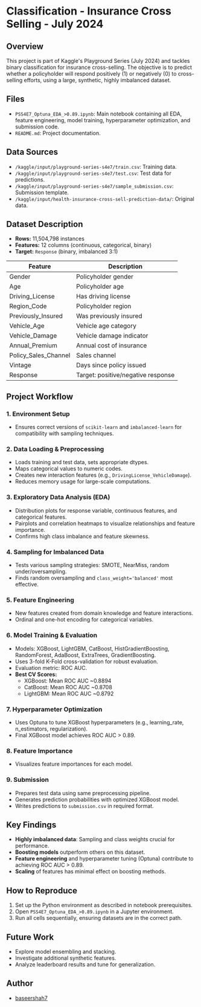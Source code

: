 
# Classification - Insurance Cross Selling - July 2024

## Overview
This project is part of Kaggle's Playground Series (July 2024) and tackles binary classification for insurance cross-selling. The objective is to predict whether a policyholder will respond positively (1) or negatively (0) to cross-selling efforts, using a large, synthetic, highly imbalanced dataset.

## Files
- `PSS4E7_Optuna_EDA_>0.89.ipynb`: Main notebook containing all EDA, feature engineering, model training, hyperparameter optimization, and submission code.
- `README.md`: Project documentation.

## Data Sources
- `/kaggle/input/playground-series-s4e7/train.csv`: Training data.
- `/kaggle/input/playground-series-s4e7/test.csv`: Test data for predictions.
- `/kaggle/input/playground-series-s4e7/sample_submission.csv`: Submission template.
- `/kaggle/input/health-insurance-cross-sell-prediction-data/`: Original data.

## Dataset Description
- **Rows:** 11,504,798 instances
- **Features:** 12 columns (continuous, categorical, binary)
- **Target:** `Response` (binary, imbalanced 3:1)

| Feature            | Description                            |
|--------------------|----------------------------------------|
| Gender             | Policyholder gender                    |
| Age                | Policyholder age                       |
| Driving_License    | Has driving license                    |
| Region_Code        | Policyholder region                    |
| Previously_Insured | Was previously insured                 |
| Vehicle_Age        | Vehicle age category                   |
| Vehicle_Damage     | Vehicle damage indicator               |
| Annual_Premium     | Annual cost of insurance               |
| Policy_Sales_Channel| Sales channel                         |
| Vintage            | Days since policy issued               |
| Response           | Target: positive/negative response     |

## Project Workflow

### 1. Environment Setup
- Ensures correct versions of `scikit-learn` and `imbalanced-learn` for compatibility with sampling techniques.

### 2. Data Loading & Preprocessing
- Loads training and test data, sets appropriate dtypes.
- Maps categorical values to numeric codes.
- Creates new interaction features (e.g., `DrivingLicense_VehicleDamage`).
- Reduces memory usage for large-scale computations.

### 3. Exploratory Data Analysis (EDA)
- Distribution plots for response variable, continuous features, and categorical features.
- Pairplots and correlation heatmaps to visualize relationships and feature importance.
- Confirms high class imbalance and feature skewness.

### 4. Sampling for Imbalanced Data
- Tests various sampling strategies: SMOTE, NearMiss, random under/oversampling.
- Finds random oversampling and `class_weight='balanced'` most effective.

### 5. Feature Engineering
- New features created from domain knowledge and feature interactions.
- Ordinal and one-hot encoding for categorical variables.

### 6. Model Training & Evaluation
- Models: XGBoost, LightGBM, CatBoost, HistGradientBoosting, RandomForest, AdaBoost, ExtraTrees, GradientBoosting.
- Uses 3-fold K-Fold cross-validation for robust evaluation.
- Evaluation metric: ROC AUC.
- **Best CV Scores:**
    - XGBoost: Mean ROC AUC ~0.8894
    - CatBoost: Mean ROC AUC ~0.8708
    - LightGBM: Mean ROC AUC ~0.8792

### 7. Hyperparameter Optimization
- Uses Optuna to tune XGBoost hyperparameters (e.g., learning_rate, n_estimators, regularization).
- Final XGBoost model achieves ROC AUC > 0.89.

### 8. Feature Importance
- Visualizes feature importances for each model.

### 9. Submission
- Prepares test data using same preprocessing pipeline.
- Generates prediction probabilities with optimized XGBoost model.
- Writes predictions to `submission.csv` in required format.

## Key Findings
- **Highly imbalanced data**: Sampling and class weights crucial for performance.
- **Boosting models** outperform others on this dataset.
- **Feature engineering** and hyperparameter tuning (Optuna) contribute to achieving ROC AUC > 0.89.
- **Scaling** of features has minimal effect on boosting methods.

## How to Reproduce
1. Set up the Python environment as described in notebook prerequisites.
2. Open `PSS4E7_Optuna_EDA_>0.89.ipynb` in a Jupyter environment.
3. Run all cells sequentially, ensuring datasets are in the correct path.

## Future Work
- Explore model ensembling and stacking.
- Investigate additional synthetic features.
- Analyze leaderboard results and tune for generalization.

## Author
- [baseershah7](https://github.com/baseershah7)
